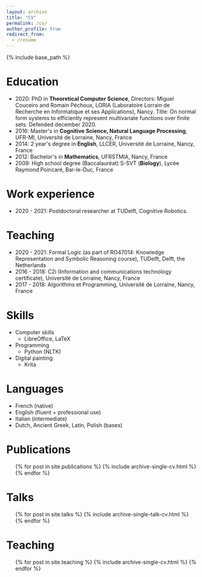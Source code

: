 ```yaml
---
layout: archive
title: "CV"
permalink: /cv/
author_profile: true
redirect_from:
  - /resume
---
```


{% include base_path %}

Education
======
* 2020: PhD in **Theoretical Computer Science**, Directors: Miguel Couceiro and Romain Péchoux, LORIA (Laboratoire Lorrain de Recherche en Informatique et ses Applications), Nancy. Title: On normal form systems to efficiently represent multivariate functions over finite sets. Defended december 2020. 
* 2016: Master's in **Cognitive Science, Natural Language Processing**, UFR-MI, Université de Lorraine, Nancy, France
* 2014: 2 year's degree in **English**, LLCER, Université de Lorraine, Nancy, France
* 2012: Bachelor's in **Mathematics**, UFRSTMIA, Nancy, France
* 2009: High school degree (Baccalauréat) S-SVT (**Biology**), Lycée Raymond Poincaré, Bar-le-Duc, France


Work experience
======
* 2020 - 2021: Postdoctoral researcher at TUDelft, Cognitive Robotics. 

Teaching 
======
* 2020 - 2021: Formal Logic (as part of RO47014: Knowledge Representation and Symbolic Reasoning course), TUDelft, Delft, the Netherlands
* 2016 - 2018: C2i (Information and communications technology certificate), Université de Lorraine, Nancy, France
* 2017 - 2018: Algorithms et Programming, Université de Lorraine, Nancy, France
  
Skills
======
* Computer skills
  * LibreOffice, LaTeX
* Programming
  * Python (NLTK)
* Digital painting 
  * Krita

Languages
=====
* French (native)
* English (fluent + professional use)
* Italian (intermediate)
* Dutch, Ancient Greek, Latin, Polish (bases)

Publications
======
  <ul>{% for post in site.publications %}
    {% include archive-single-cv.html %}
  {% endfor %}</ul>
  
Talks
======
  <ul>{% for post in site.talks %}
    {% include archive-single-talk-cv.html %}
  {% endfor %}</ul>
  
Teaching
======
  <ul>{% for post in site.teaching %}
    {% include archive-single-cv.html %}
  {% endfor %}</ul>
  
